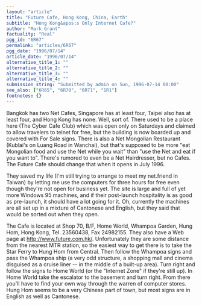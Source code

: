 ```yaml
---
layout: "article"
title: "Future Cafe, Hong Kong, China, Earth"
subtitle: "Hong Kong&apos;s Only Internet Cafe?"
author: "Mark Grant"
factuality: "Real"
pgg_id: "6R67"
permalink: "articles/6R67"
pgg_date: "1996/07/14"
article_date: "1996/07/14"
alternative_title_1: ""
alternative_title_2: ""
alternative_title_3: ""
alternative_title_4: ""
submission_string: "Submitted by admin on Sun, 1996-07-14 00:00"
see_also: ["6R65", "6R70", "6R71", "1R1"]
footnotes: {}
---
```

<div>
<p>Bangkok has two Net Cafes, Singapore has at least four, Taipei also has at least four, and Hong Kong has none. Well, sort of. There used to be a place here (The Cyber Cafe Club) which was open only on Saturdays and claimed to allow travelers to telnet for free, but the building is now boarded up and covered with For Sale signs. There is also a Net Mongolian Restaurant (Kublai's on Luang Road in Wanchai), but that's supposed to be more "eat Mongolian food and use the Net while you wait" than "use the Net and eat if you want to". There's rumored to even be a Net Hairdresser, but no Cafes. The Future Cafe should change that when it opens in July 1996.</p>
<p>They saved my life (I'm still trying to arrange to meet my net.friend in Taiwan) by letting me use the computers for three hours for free even though they're not open for business yet. The site is large and full of yet more Windows 95 machines, and if their post-launch hospitality is as good as pre-launch, it should have a lot going for it. Oh, currently the machines are all set up in a mixture of Cantonese and English, but they said that would be sorted out when they open.</p>
<p>The Cafe is located at Shop 70, B/F, Home World, Whampoa Garden, Hung Hom, Hong Kong, Tel. 23560438, Fax 24982155. They also have a Web page at <a href="https://web.archive.org/web/20130205235537/http://www.future.com.hk/">http://www.future.com.hk/</a>. Unfortunately they are some distance from the nearest MTR station, so the easiest way to get there is to take the Star Ferry to Hung Hom from Central. Then follow the Whampoa signs and pass the Whampoa ship (a very odd structure, a shopping mall and cinema disguised as a cruise liner -- in the middle of a built-up area). Turn right and follow the signs to Home World (or the "Internet Zone" if they're still up). In Home World take the escalator to the basement and turn right. From there you'll have to find your own way through the warren of computer stores. Hung Hom seems to be a very Chinese part of town, but most signs are in English as well as Cantonese.</p>
</div>
